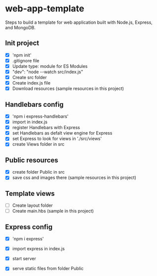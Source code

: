 # web-app-template
Steps to build a template for web application built with Node.js, Express, and MongoDB.

## Init project
- [x] 'npm init'
- [x] .gitignore file
- [x] Update type: module for ES Modules
- [x] "dev": "node --watch src/index.js"
- [x] Create src folder
- [x] Create index.js file
- [x] Download resources (sample resources in this project)

## Handlebars config
- [x] 'npm i express-handlebars'
- [x] import in index.js
- [x] register Handlebars with Express
- [x] set Handlebars as defalt view engine for Express
- [x] set Express to look for views in './src/views'
- [x] create Views folder in src

## Public resources
- [x] create folder Public in src
- [x] save css and images there (sample resources in this project)

## Template views
- [ ] Create layout folder
- [ ] Create main.hbs (sample in this project)

## Express config
- [x] 'npm i express'
- [x] import express in index.js
- [x] start server
- [x] serve static files from folder Public




